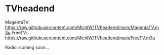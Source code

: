 # TVheadend

MagentaTV: https://raw.githubusercontent.com/MichlW/TVheadend/main/MagentaTV.m3u
FreeTV: https://raw.githubusercontent.com/MichlW/TVheadend/main/FreeTV.m3u

Radio: coming soon...
